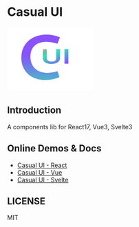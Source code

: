 # Casual UI

<img src="./logo.png" style="width: 200px;" />

## Introduction

A components lib for React17, Vue3, Svelte3

## Online Demos & Docs

- [Casual UI - React](https://casual-ui-react.donsen.site/)
- [Casual UI - Vue](https://vue.casual-ui.site/)
- [Casual UI - Svelte](https://svelte.casual-ui.site/) 

## LICENSE

MIT
